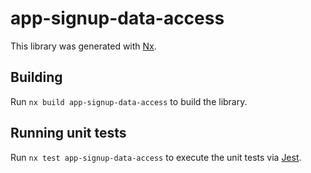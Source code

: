 # app-signup-data-access

This library was generated with [Nx](https://nx.dev).

## Building

Run `nx build app-signup-data-access` to build the library.

## Running unit tests

Run `nx test app-signup-data-access` to execute the unit tests via [Jest](https://jestjs.io).
